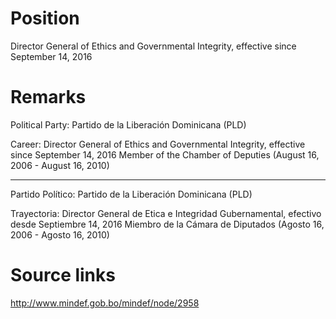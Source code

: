 # Position
Director General of Ethics and Governmental Integrity, effective since September 14,  2016

# Remarks
Political Party: Partido de la Liberación Dominicana (PLD)

Career:
Director General of Ethics and Governmental Integrity, effective since September 14,  2016
Member of the Chamber of Deputies (August 16, 2006 - August 16, 2010)

******************************************************

Partido Político: Partido de la Liberación Dominicana (PLD)

Trayectoria:
Director General de Etica e Integridad Gubernamental, efectivo desde Septiembre 14, 2016
Miembro de la Cámara de Diputados (Agosto 16, 2006 - Agosto 16, 2010)

# Source links
http://www.mindef.gob.bo/mindef/node/2958

